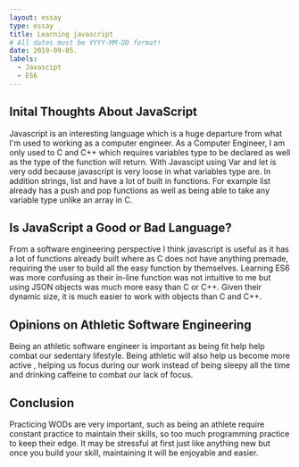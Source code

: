 ```yaml
---
layout: essay
type: essay
title: Learning javascript
# All dates must be YYYY-MM-DD format!
date: 2019-09-05.
labels:
  - Javascipt
  - ES6
---
```


## Inital Thoughts About JavaScript

Javascript is an interesting language which is a huge departure from what I'm used to working as a computer engineer. As a Computer Engineer, I am only used to C and C++ which requires variables type to be declared as well as the type of the function will return. With Javascipt using Var and let is very odd because javascript is very loose in what variables type are. In addition strings, list and have a lot of built in functions. For example list already has a push and pop functions as well as being able to take any variable type unlike an array in C.

## Is JavaScript a Good or Bad Language?

From a software engineering perspective I think javascript is useful as it has a lot of functions already built where as C does not have anything premade, requiring the user to build all the easy function by themselves. Learning ES6 was more confusing as their in-line function was not intuitive to me but using JSON objects was much more easy than C or C++. Given their dynamic size, it is much easier to work with objects than C and C++.

## Opinions on Athletic Software Engineering

Being an athletic software engineer is important as being fit help help combat our sedentary lifestyle. Being athletic will also help us become more active , helping us focus during our work instead of being sleepy all the time and drinking caffeine to combat our lack of focus.

## Conclusion

Practicing WODs are very important, such as being an athlete require constant practice to maintain their skills, so too much programming practice to keep their edge. It may be stressful at first just like anything new but once you build your skill, maintaining it will be enjoyable and easier.




